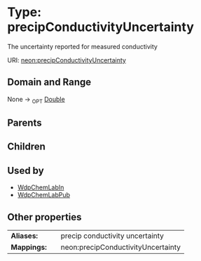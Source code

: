 
# Type: precipConductivityUncertainty


The uncertainty reported for measured conductivity

URI: [neon:precipConductivityUncertainty](https://data.neonscience.org/precipConductivityUncertainty)


## Domain and Range

None ->  <sub>OPT</sub> [Double](types/Double.md)

## Parents


## Children


## Used by

 * [WdpChemLabIn](WdpChemLabIn.md)
 * [WdpChemLabPub](WdpChemLabPub.md)

## Other properties

|  |  |  |
| --- | --- | --- |
| **Aliases:** | | precip conductivity uncertainty |
| **Mappings:** | | neon:precipConductivityUncertainty |


